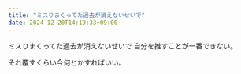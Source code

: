 ```yaml
---
title: "ミスりまくってた過去が消えないせいで"
date: 2024-12-20T14:19:33+09:00
---
```

ミスりまくってた過去が消えないせいで
自分を推すことが一番できない。

それ覆すくらい今何とかすればいい。
